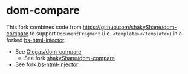 # dom-compare

This fork combines code from https://github.com/shakyShane/dom-compare to support `DocumentFragment` (i.e. `<template></template>`) in a forked [bs-html-injector](https://github.com/cjamodeo/html-injector).

 * See [Olegas/dom-compare](https://github.com/Olegas/dom-compare)
   * See fork [shakyShane/dom-compare](https://github.com/shakyShane/dom-compare)
 * See fork [bs-html-injector](https://github.com/cjamodeo/html-injector)
